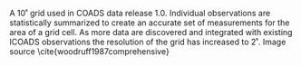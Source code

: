 A 10˚ grid used in  COADS data release 1.0. Individual observations are statistically summarized to create an accurate set of measurements for the area of a grid cell. As more data are discovered and integrated with existing ICOADS observations the resolution of the grid has increased to 2˚. Image source \cite{woodruff1987comprehensive}